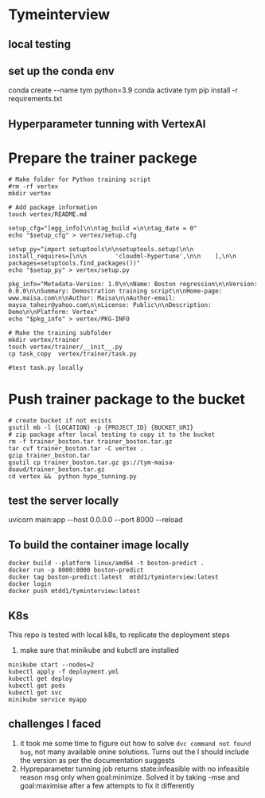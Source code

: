 # Tymeinterview

## local testing 
## set up the conda env
conda create --name tym python=3.9
conda activate tym
pip install -r requirements.txt





## Hyperparameter tunning with VertexAI
# Prepare the trainer packege
```
# Make folder for Python training script
#rm -rf vertex
mkdir vertex

# Add package information
touch vertex/README.md

setup_cfg="[egg_info]\n\ntag_build =\n\ntag_date = 0"
echo "$setup_cfg" > vertex/setup.cfg

setup_py="import setuptools\n\nsetuptools.setup(\n\n    install_requires=[\n\n        'cloudml-hypertune',\n\n    ],\n\n    packages=setuptools.find_packages())"
echo "$setup_py" > vertex/setup.py

pkg_info="Metadata-Version: 1.0\n\nName: Boston regression\n\nVersion: 0.0.0\n\nSummary: Demostration training script\n\nHome-page: www.maisa.com\n\nAuthor: Maisa\n\nAuthor-email: maysa_taheir@yahoo.com\n\nLicense: Public\n\nDescription: Demo\n\nPlatform: Vertex"
echo "$pkg_info" > vertex/PKG-INFO

# Make the training subfolder
mkdir vertex/trainer
touch vertex/trainer/__init__.py
cp task_copy  vertex/trainer/task.py 

#test task.py locally
```
# Push trainer package to the bucket
```
# create bucket if not exists
gsutil mb -l {LOCATION} -p {PROJECT_ID} {BUCKET_URI}
# zip package after local testing to copy it to the bucket
rm -f trainer_boston.tar trainer_boston.tar.gz
tar cvf trainer_boston.tar -C vertex .
gzip trainer_boston.tar
gsutil cp trainer_boston.tar.gz gs://tym-maisa-doaud/trainer_boston.tar.gz
cd vertex &&  python hype_tunning.py
```


## test the server locally 
uvicorn main:app --host 0.0.0.0 --port 8000 --reload


## To build  the container image locally
```
docker build --platform linux/amd64 -t boston-predict .
docker run -p 8000:8000 boston-predict
docker tag boston-predict:latest  mtdd1/tyminterview:latest
docker login
docker push mtdd1/tyminterview:latest 
```


## K8s
This repo is tested with local k8s, to replicate the deployment steps
1.  make sure that minikube and kubctl are installed
```
minikube start --nodes=2
kubectl apply -f deployment.yml
kubectl get deploy
kubectl get pods
kubectl get svc
minikube service myapp
```


## challenges I faced
1. it took me some time to figure out how to solve `dvc command not found bug`, not many available onine solutions. 
Turns out the I should include the version as per the documentation suggests
2. Hypreparameter tunning job returns state:infeasible with no infeasible reason msg only  when goal:minimize. Solved it by taking -mse and 
goal:maximise after a few attempts to fix it differently

